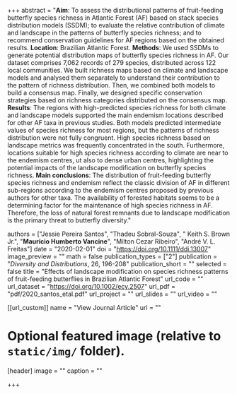 +++
abstract = "**Aim**: To assess the distributional patterns of fruit-feeding butterfly species richness in Atlantic Forest (AF) based on stack species distribution models (SSDM); to evaluate the relative contribution of climate and landscape in the patterns of butterfly species richness; and to recommend conservation guidelines for AF regions based on the obtained results. **Location**: Brazilian Atlantic Forest. **Methods**: We used SSDMs to generate potential distribution maps of butterfly species richness in AF. Our dataset comprises 7,062 records of 279 species, distributed across 122 local communities. We built richness maps based on climate and landscape models and analysed them separately to understand their contribution to the pattern of richness distribution. Then, we combined both models to build a consensus map. Finally, we designed specific conservation strategies based on richness categories distributed on the consensus map. **Results**: The regions with high-predicted species richness for both climate and landscape models supported the main endemism locations described for other AF taxa in previous studies. Both models predicted intermediate values of species richness for most regions, but the patterns of richness distribution were not fully congruent. High species richness based on landscape metrics was frequently concentrated in the south. Furthermore, locations suitable for high species richness according to climate are near to the endemism centres, ut also to dense urban centres, highlighting the potential impacts of the landscape modification on butterfly species richness. **Main conclusions**: The distribution of fruit-feeding butterfly species richness and endemism reflect the classic division of AF in different sub-regions according to the endemism centres proposed by previous authors for other taxa. The availability of forested habitats seems to be a determining factor for the maintenance of high species richness in AF. Therefore, the loss of natural forest remnants due to landscape modification is the primary threat to butterfly diversity."

authors = ["Jessie Pereira Santos", "Thadeu Sobral-Souza", " Keith S. Brown Jr.", "**Maurício Humberto Vancine**", "Milton Cezar Ribeiro", "André V. L. Freitas"]
date = "2020-02-01"
doi = "https://doi.org/10.1111/ddi.13007"
image_preview = ""
math = false
publication_types = ["2"]
publication = "*Diversity and Distributions*, 26, 196-208"
publication_short = ""
selected = false
title = "Effects of landscape modification on species richness patterns of fruit-feeding butterflies in Brazilian Atlantic Forest"
url_code = ""
url_dataset = "https://doi.org/10.1002/ecy.2507"
url_pdf = "pdf/2020_santos_etal.pdf"
url_project = ""
url_slides = ""
url_video = ""

[[url_custom]]
name = "View Journal Article"
url = ""

# Optional featured image (relative to `static/img/` folder).
[header]
image = ""
caption = ""

+++
